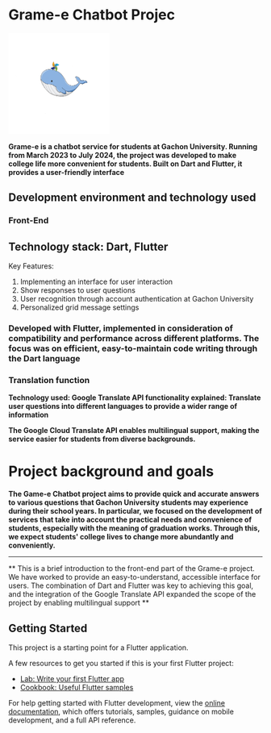 # Grame-e Chatbot Projec

  <img src="./assets/garam-E.png" width="200" height="200"/>


**Grame-e is a chatbot service for students at Gachon University. Running from March 2023 to July 2024, the project was developed to make college life more convenient for students. Built on Dart and Flutter, it provides a user-friendly interface**

## **Development environment and technology used**

### **Front-End**

## **Technology stack: Dart, Flutter**
Key Features:
  1. Implementing an interface for user interaction
  2. Show responses to user questions
  3. User recognition through account authentication at Gachon University
  4. Personalized grid message settings

### **Developed with Flutter, implemented in consideration of compatibility and performance across different platforms. The focus was on efficient, easy-to-maintain code writing through the Dart language**

### **Translation function**

**Technology used: Google Translate API functionality explained: Translate user questions into different languages to provide a wider range of information**

**The Google Cloud Translate API enables multilingual support, making the service easier for students from diverse backgrounds.**

# **Project background and goals**

**The Game-e Chatbot project aims to provide quick and accurate answers to various questions that Gachon University students may experience during their school years. In particular, we focused on the development of services that take into account the practical needs and convenience of students, especially with the meaning of graduation works. Through this, we expect students' college lives to change more abundantly and conveniently.**

---

** This is a brief introduction to the front-end part of the Grame-e project. We have worked to provide an easy-to-understand, accessible interface for users. The combination of Dart and Flutter was key to achieving this goal, and the integration of the Google Translate API expanded the scope of the project by enabling multilingual support **
 
## Getting Started

This project is a starting point for a Flutter application.

A few resources to get you started if this is your first Flutter project:

- [Lab: Write your first Flutter app](https://docs.flutter.dev/get-started/codelab)
- [Cookbook: Useful Flutter samples](https://docs.flutter.dev/cookbook)

For help getting started with Flutter development, view the
[online documentation](https://docs.flutter.dev/), which offers tutorials,
samples, guidance on mobile development, and a full API reference.
